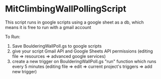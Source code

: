 # MitClimbingWallPollingScript

This script runs in google scripts using a google sheet as a db, which means it is free to run with a gmail account

To Run:
1. Save BoulderingWallPoll.gs to google scripts
2. give your script Gmail API and Google Sheets API permissions (editing file => resources => advanced google services)
3. create a new trigger on BoulderingWallPoll.gs "run" function which runs every 5 minutes (editing file => edit => current project's triggers => add new trigger)
